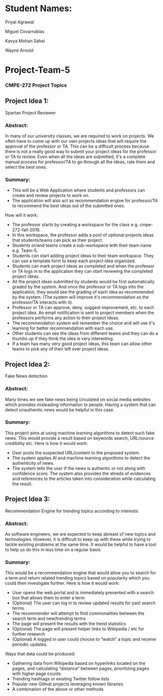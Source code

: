 # Student Names:
Priyal Agrawal

Miguel Covarrubias

Kavya Mohan Sahai

Wayne Arnold

# Project-Team-5

### CMPE-272 Project Topics

## Project Idea 1: 
Spartan Project Reviewer

### Abstract: 
In many of our university classes, we are required to work on projects. We often have to come up with our own projects ideas that will require the approval of the professor or TA. This can be a difficult process because there is not a really good way to submit your project ideas for the professor or TA to review. Even when all the ideas are submitted, it's a complete manual process for professor/TA to go through all the ideas, rate them and select the best ones.

### Summary:
- This will be a Web Application where students and professors can create and review projects to work on.
- The application will also act as recommendation engine for professor/TA to recommend the best ideas out of the submitted ones.

How will it work:
- The professor starts by creating a workspace for the class e.g. cmpe-272-fall-2018. 
- In this workspace, the professor adds a pool of optional projects ideas that students/teams can pick as their project. 
- Students or/and teams create a sub-workspace with their team name e.g. Team-5.
- Students can start adding project ideas to their team workspace. They can use a template form to keep each project idea organized. 
- Students can mark project ideas as completed and when the professor or TA logs in to the application they can start reviewing the completed project ideas. 
- All the project ideas submitted by students would be first automatically graded by the system. And once the professor or TA logs into the application, they would see the grading of each idea as recommended by the system. (The system will improve it's recommendation as the professor/TA interacts with it).
- Professor or TA can approve, deny, suggest improvement, etc. to each project idea. An email notification is sent to project members when the professors performs any action to their project ideas.
- The recommendation system will remember the choice and will use it's learning for better recommendation with each use.
- Other students can see the ideas from different teams and they can do a thumbs up if they think the idea is very interesting. 
- If a team has many very good project ideas, this team can allow other teams to pick any of their left over project ideas. 


## Project Idea 2: 
Fake News detection

### Abstract:
Many times we see fake news being circulated on social media websites which provides misleading information to people. Having a system that can detect unauthentic news would be helpful in this case.

### Summary:
This project aims at using machine learning algorithms to detect such fake news. This would provide a result based on keywords search, URL/source credibility etc.
Here is how it would work:
- User posts the suspected URL/content to the proposed system.
- The system applies AI and machine learning algorithms to detect the authenticity of news.
- The system tells the user if the news is authentic or not along with confidence score. The system also provides the shreds of evidences and references to the articles taken into consideration while calculating the result. 


## Project Idea 3:  
Recommendation Engine for trending topics according to interests

### Abstract:
As software engineers, we are expected to keep abreast of new topics and technologies. However, it is difficult to keep up with these while trying to tackle existing problems at the same time. It would be helpful to have a tool to help us do this in less time on a regular basis.

### Summary:
This would be a recommendation engine that would allow you to search for a term and return related trending topics based on popularity which you could then investigate further. Here is how it would work:

- User opens the web portal and is immediately presented with a search box that allows them to enter a term
- (Optional) The user can log in to review updated results for past search terms.
- The recommender will attempt to find commonalities between the search term and new/trending terms
- The page will present the results with the trend statistics
- (Optional) The page will present helper links to Wikipedia / etc for further research
- (Optional) A logged in user could choose to “watch” a topic and receive periodic updates.

Ways that data could be produced:
- Gathering data from Wikipedia based on hyperlinks located on the pages, and calculating “distance” between pages, prioritizing pages with higher page counts
- Trending hashtags or existing Twitter follow lists
- Popular new Github projects leveraging known libraries
- A combination of the above or other methods
